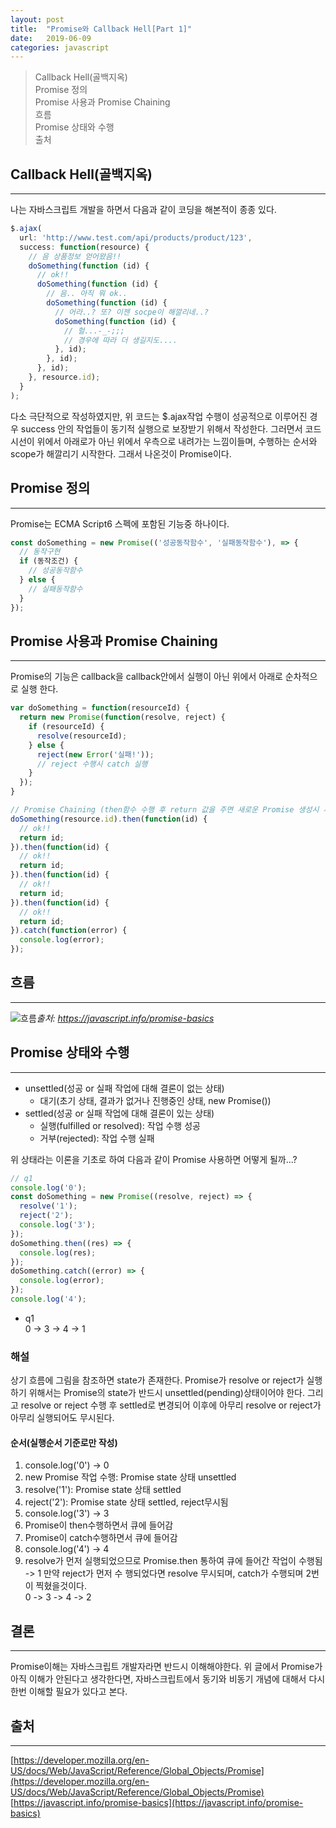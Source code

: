 ```yaml
---
layout: post
title:  "Promise와 Callback Hell[Part 1]"
date:   2019-06-09
categories: javascript
---
```


> Callback Hell(골백지옥) <br/>
Promise 정의<br/>
Promise 사용과 Promise Chaining<br/>
흐름<br/>
Promise 상태와 수행<br/>
출처<br/>

## Callback Hell(골백지옥)
---
나는 자바스크립트 개발을 하면서 다음과 같이 코딩을 해본적이 종종 있다.
```javascript
$.ajax(
  url: 'http://www.test.com/api/products/product/123',
  success: function(resource) {
    // 음 상품정보 얻어왔음!!
    doSomething(function (id) {
      // ok!!
      doSomething(function (id) {
        // 음.. 아직 뭐 ok..
        doSomething(function (id) {
          // 어라..? 또? 이젠 socpe이 해깔리네..?
          doSomething(function (id) {
            // 헐...-_-;;;
            // 경우에 따라 더 생길지도....
          }, id);
        }, id);
      }, id);
    }, resource.id);
  }
);
```

다소 극단적으로 작성하였지만, 위 코드는 $.ajax작업 수행이 성공적으로 이루어진 경우 success 안의 작업들이 동기적 실행으로 보장받기 위해서 작성한다. 그러면서 코드시선이 위에서 아래로가 아닌 위에서 우측으로 내려가는 느낌이들며, 수행하는 순서와 scope가 해깔리기 시작한다. 그래서 나온것이 Promise이다.

## Promise 정의
---
Promise는 ECMA Script6 스펙에 포함된 기능중 하나이다.
```javascript
const doSomething = new Promise(('성공동작함수', '실패동작함수'), => {
  // 동작구현
  if (동작조건) {
    // 성공동작함수
  } else {
    // 실패동작함수
  }
});
```

## Promise 사용과 Promise Chaining
---
Promise의 기능은 callback을 callback안에서 실행이 아닌 위에서 아래로 순차적으로 실행 한다.
```javascript
var doSomething = function(resourceId) {
  return new Promise(function(resolve, reject) {
    if (resourceId) {
      resolve(resourceId);
    } else {
      reject(new Error('실패!'));
      // reject 수행시 catch 실행
    }
  });
}

// Promise Chaining (then함수 수행 후 return 값을 주면 새로운 Promise 생성시 새로운 parameter로 받을수있다)
doSomething(resource.id).then(function(id) {
  // ok!!
  return id;
}).then(function(id) {
  // ok!!
  return id;
}).then(function(id) {
  // ok!!
  return id;
}).then(function(id) {
  // ok!!
  return id;
}).catch(function(error) {
  console.log(error);
});

```

## 흐름
---
![흐름](https://javascript.info/article/promise-basics/promise-resolve-reject@2x.png)*출처: https://javascript.info/promise-basics*

## Promise 상태와 수행
---
- unsettled(성공 or 실패 작업에 대해 결론이 없는 상태)
  - 대기(초기 상태, 결과가 없거나 진행중인 상태, new Promise())
- settled(성공 or 실패 작업에 대해 결론이 있는 상태)
  - 실행(fulfilled or resolved): 작업 수행 성공
  - 거부(rejected): 작업 수행 실패

위 상태라는 이론을 기초로 하여 다음과 같이 Promise 사용하면 어떻게 될까...?
```javascript
// q1
console.log('0');
const doSomething = new Promise((resolve, reject) => {
  resolve('1');
  reject('2');
  console.log('3');
});
doSomething.then((res) => {
  console.log(res);
});
doSomething.catch((error) => {
  console.log(error);
});
console.log('4');
```
- q1<br/>
0 -> 3 -> 4 -> 1
### 해설
상기 흐름에 그림을 참조하면 state가 존재한다. Promise가 resolve or reject가 실행하기 위해서는 Promise의 state가 반드시 unsettled(pending)상태이어야 한다. 그리고 resolve or reject 수행 후 settled로 변경되어 이후에 아무리 resolve or reject가 아무리 실행되어도 무시된다. <br/>
#### 순서(실행순서 기준로만 작성)
1. console.log('0') -> 0
2. new Promise 작업 수행: Promise state 상태 unsettled
3. resolve('1'): Promise state 상태 settled
4. reject('2'): Promise state 상태 settled, reject무시됨
5. console.log('3') -> 3
6. Promise이 then수행하면서 큐에 들어감
7. Promise이 catch수행하면서 큐에 들어감
8. console.log('4') -> 4
9. resolve가 먼저 실행되었으므로 Promise.then 통하여 큐에 들어간 작업이 수행됨 -> 1
만약 reject가 먼저 수
행되었다면 resolve 무시되며, catch가 수행되며 2번이 찍혔을것이다. <br/>
0 -> 3 -> 4 -> 2

## 결론
---
Promise이해는 자바스크립트 개발자라면 반드시 이해해야한다. 위 글에서 Promise가 아직 이해가 안된다고 생각한다면, 자바스크립트에서 동기와 비동기 개념에 대해서 다시한번 이해할 필요가 있다고 본다.

## 출처
---
[https://developer.mozilla.org/en-US/docs/Web/JavaScript/Reference/Global_Objects/Promise](https://developer.mozilla.org/en-US/docs/Web/JavaScript/Reference/Global_Objects/Promise)
[https://javascript.info/promise-basics](https://javascript.info/promise-basics)